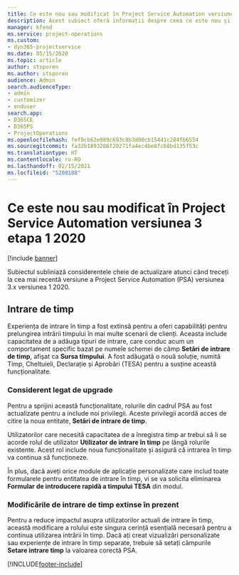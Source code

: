 ```yaml
---
title: Ce este nou sau modificat în Project Service Automation versiunea 3.x etapa 1 2020
description: Acest subiect oferă informații despre ceea ce este nou și schimbat în Project Service Automation versiunea 3 etapa 1 2020.
manager: kfend
ms.service: project-operations
ms.custom:
- dyn365-projectservice
ms.date: 05/15/2020
ms.topic: article
author: stsporen
ms.author: stsporen
audience: Admin
search.audienceType:
- admin
- customizer
- enduser
search.app:
- D365CE
- D365PS
- ProjectOperations
ms.openlocfilehash: fef9cb62e989c693c8b3d00cb15441c284f66554
ms.sourcegitcommit: fa32b1893286f20271fa4ec4be8fc68bd135f53c
ms.translationtype: HT
ms.contentlocale: ro-RO
ms.lasthandoff: 02/15/2021
ms.locfileid: "5280188"
---
```

# <a name="whats-new-or-changed-in-project-service-automation-version-3-wave-1-2020"></a>Ce este nou sau modificat în Project Service Automation versiunea 3 etapa 1 2020

[!include [banner](../includes/psa-now-project-operations.md)]

Subiectul subliniază considerentele cheie de actualizare atunci când treceți la cea mai recentă versiune a Project Service Automation (PSA) versiunea 3.x versiunea 1 2020.

## <a name="time-entry"></a>Intrare de timp
Experiența de intrare în timp a fost extinsă pentru a oferi capabilități pentru prelungirea intrării timpului în mai multe scenarii de clienți. Aceasta include capacitatea de a adăuga tipuri de intrare, care conduc acum un comportament specific bazat pe numele schemei de câmp **Setări de intrare de timp**, afișat ca **Sursa timpului**. A fost adăugată o nouă soluție, numită Timp, Cheltuieli, Declarație și Aprobări (TESA) pentru a susține această funcționalitate.

### <a name="upgrade-consideration"></a>Considerent legat de upgrade
Pentru a sprijini această funcționalitate, rolurile din cadrul PSA au fost actualizate pentru a include noi privilegii. Aceste privilegii acordă acces de citire la noua entitate, **Setări de intrare de timp**.

Utilizatorilor care necesită capacitatea de a înregistra timp ar trebui să li se acorde rolul de utilizator **Utilizator de intrare în timp** pe lângă rolurile existente. Acest rol include noua funcționalitate și asigură că intrarea în timp va continua să funcționeze.

În plus, dacă aveți orice module de aplicație personalizate care includ toate formularele pentru entitatea de intrare în timp, vi se va solicita eliminarea **Formular de introducere rapidă a timpului TESA** din modul.

### <a name="currently-extended-time-entry-changes"></a>Modificările de intrare de timp extinse în prezent
Pentru a reduce impactul asupra utilizatorilor actuali de intrare în timp, această modificare a rolului este singura cerință esențială necesară pentru a continua utilizarea intrării în timp. Dacă ați creat vizualizări personalizate sau experiențe de intrare în timp separate, trebuie să setați câmpurile **Setare intrare timp** la valoarea corectă PSA.


[!INCLUDE[footer-include](../includes/footer-banner.md)]